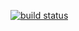 [![build status](https://secure.travis-ci.org/3vr/express-test.png)](http://travis-ci.org/3vr/express-test)
